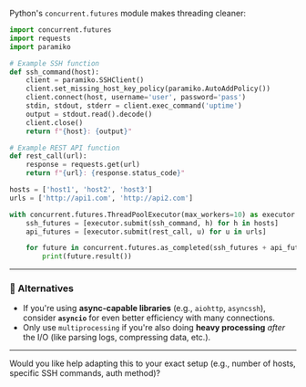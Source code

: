 Python's `concurrent.futures` module makes threading cleaner:

```python
import concurrent.futures
import requests
import paramiko

# Example SSH function
def ssh_command(host):
    client = paramiko.SSHClient()
    client.set_missing_host_key_policy(paramiko.AutoAddPolicy())
    client.connect(host, username='user', password='pass')
    stdin, stdout, stderr = client.exec_command('uptime')
    output = stdout.read().decode()
    client.close()
    return f"{host}: {output}"

# Example REST API function
def rest_call(url):
    response = requests.get(url)
    return f"{url}: {response.status_code}"

hosts = ['host1', 'host2', 'host3']
urls = ['http://api1.com', 'http://api2.com']

with concurrent.futures.ThreadPoolExecutor(max_workers=10) as executor:
    ssh_futures = [executor.submit(ssh_command, h) for h in hosts]
    api_futures = [executor.submit(rest_call, u) for u in urls]

    for future in concurrent.futures.as_completed(ssh_futures + api_futures):
        print(future.result())
```

---

### 🔹 Alternatives

* If you're using **async-capable libraries** (e.g., `aiohttp`, `asyncssh`), consider **`asyncio`** for even better efficiency with many connections.
* Only use `multiprocessing` if you're also doing **heavy processing** *after* the I/O (like parsing logs, compressing data, etc.).

---

Would you like help adapting this to your exact setup (e.g., number of hosts, specific SSH commands, auth method)?
